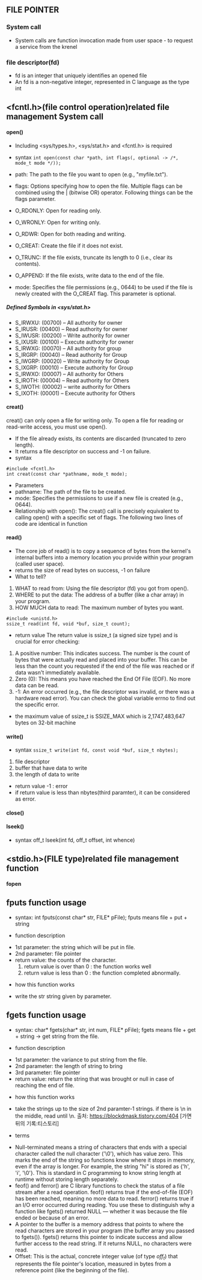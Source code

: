 ## FILE POINTER

### System call
- System calls are function invocation made from user space - to request a service from the krenel

### file descriptor(fd)
- fd is an integer that uniquely identifies an opened file
- An fd is a non-negative integer, represented in C language as the type int

## <fcntl.h>(file control operation)related file management System call
#### open()
- Including <sys/types.h>, <sys/stat.h> and <fcntl.h> is required
- syntax
```int open(const char *path, int flags(, optional -> /*, mode_t mode */));```

- path: The path to the file you want to open (e.g., "myfile.txt").
- flags: Options specifying how to open the file. Multiple flags can be combined using the | (bitwise OR) operator. Following things can be the flags parameter.
- O_RDONLY: Open for reading only.
- O_WRONLY: Open for writing only.
- O_RDWR: Open for both reading and writing.
- O_CREAT: Create the file if it does not exist.
- O_TRUNC: If the file exists, truncate its length to 0 (i.e., clear its contents).
- O_APPEND: If the file exists, write data to the end of the file.
- mode: Specifies the file permissions (e.g., 0644) to be used if the file is newly created with the O_CREAT flag. This parameter is optional.

##### Defined Symbols in <sys/stat.h>
- S_IRWXU: (00700) – All authority for owner
- S_IRUSR: (00400) – Read authority for owner
- S_IWUSR: (00200) – Write authority for owner
- S_IXUSR: (00100) – Execute authority for owner
- S_IRWXG: (00070) – All authority for group
- S_IRGRP: (00040) – Read authority for Group
- S_IWGRP: (00020) – Write authority for Group
- S_IXGRP: (00010) – Execute authority for Group
- S_IRWXO: (00007) – All authority for Others
- S_IROTH: (00004) – Read authority for Others
- S_IWOTH: (00002) – write authority for Others
- S_IXOTH: (00001) – Execute authority for Others

#### creat()
creat() can only open a file for writing only. To open a file for reading or read-write access, you must use open().
- If the file already exists, its contents are discarded (truncated to zero length).
- It returns a file descriptor on success and -1 on failure.
- syntax
```
#include <fcntl.h>
int creat(const char *pathname, mode_t mode);
```
- Parameters
- pathname: The path of the file to be created.
- mode: Specifies the permissions to use if a new file is created (e.g., 0644).
- Relationship with open(): The creat() call is precisely equivalent to calling open() with a specific set of flags. The following two lines of code are identical in function

#### read()
- The core job of read() is to copy a sequence of bytes from the kernel's internal buffers into a memory location you provide within your program (called user space).
- returns the size of read bytes on success, -1 on failure
- What to tell?
1. WHAT to read from: Using the file descriptor (fd) you got from open().
2. WHERE to put the data: The address of a buffer (like a char array) in your program.
3. HOW MUCH data to read: The maximum number of bytes you want.
```
#include <unistd.h>
ssize_t read(int fd, void *buf, size_t count);
```
* return value
The return value is ssize_t (a signed size type) and is crucial for error checking:
1. A positive number: This indicates success. The number is the count of bytes that were actually read and placed into your buffer. This can be less than the count you requested if the end of the file was reached or if data wasn't immediately available.
2. Zero (0): This means you have reached the End Of File (EOF). No more data can be read.
3. -1: An error occurred (e.g., the file descriptor was invalid, or there was a hardware read error). You can check the global variable errno to find out the specific error.
- the maximum value of ssize_t is SSIZE_MAX which is 2,1747,483,647 bytes on 32-bit machine

#### write()
- syntax
```ssize_t write(int fd, const void *buf, size_t nbytes);```
1. file descriptor
2. buffer that have data to write
3. the length of data to write
- return value
-1 : error
- if return value is less than nbytes(third paramter), it can be considered as error.

#### close()


#### lseek()
- syntax
off_t lseek(int fd, off_t offset, int whence)

## <stdio.h>(FILE type)related file management function
#### fopen

## fputs function usage
- syntax: int fputs(const char* str, FILE* pFile);
fputs means file + put + string
* function description
- 1st parameter: the string which will be put in file.
- 2nd parameter: file pointer
- return value: the counts of the character. 
    1. return value is over than 0 : the function works well
    2. return value is less than 0 : the function completed abnormally.
* how this function works
- write the str string given by parameter.

## fgets function usage
- syntax: char* fgets(char* str, int num, FILE* pFile);
fgets means file + get + string -> get string from the file.
* function description
- 1st parameter: the variance to put string from the file.
- 2nd parameter: the length of string to bring 
- 3rd parameter: file pointer
- return value: return the string that was brought or null in case of reaching the end of file.
* how this function works
- take the strings up to the size of 2nd paramter-1 strings. if there is \n in the middle, read until \n.
출처: https://blockdmask.tistory.com/404 [가면 뒤의 기록:티스토리]
* terms
- Null-terminated means a string of characters that ends with a special character called the null character ('\0'), which has value zero. This marks the end of the string so functions know where it stops in memory, even if the array is longer. For example, the string "hi" is stored as {'h', 'i', '\0'}. This is standard in C programming to know string length at runtime without storing length separately.
- feof() and ferror() are C library functions to check the status of a file stream after a read operation. feof() returns true if the end-of-file (EOF) has been reached, meaning no more data to read. ferror() returns true if an I/O error occurred during reading. You use these to distinguish why a function like fgets() returned NULL — whether it was because the file ended or because of an error.
- A pointer to the buffer is a memory address that points to where the read characters are stored in your program (the buffer array you passed to fgets()). fgets() returns this pointer to indicate success and allow further access to the read string. If it returns NULL, no characters were read.
- Offset: This is the actual, concrete integer value (of type $off_t$) that represents the file pointer's location, measured in bytes from a reference point (like the beginning of the file).